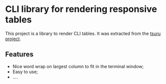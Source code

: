 # CLI library for rendering responsive tables

This project is a library to render CLI tables. It was extracted from the
[tsuru project](https://github.com/tsuru/tsuru).

## Features

* Nice word wrap on largest column to fit in the terminal window;
* Easy to use;
* ….